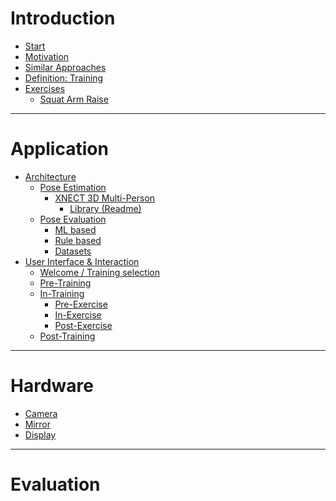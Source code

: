 <!-- docs/_sidebar.md -->

# <i class="lab la-readme"></i> Introduction <!-- {docsify-ignore} --> 
* [Start](README.md)
* [Motivation](introduction/motivation.md)
* [Similar Approaches](introduction/similar-approaches.md)
* [Definition: Training](introduction/training-definition.md)
* [Exercises]()
    * [Squat Arm Raise](introduction/exercises/squat-arm-raise.md)
----
# <i class="lab la-app-store"></i> Application <!-- {docsify-ignore} -->
* [Architecture](application/architecture/architecture.md)
    * [Pose Estimation](application/pose-estimation/pose-estimation.md)
        * [XNECT 3D Multi-Person](application/pose-estimation/XNECT/xnect.md)
            * [Library (Readme)](application/pose-estimation/XNECT/library.md)
    * [Pose Evaluation](application/pose-evaluation/pose-evaluation.md)
        * [ML based](application/pose-evaluation/ml-based.md)
        * [Rule based](application/pose-evaluation/rule-based.md)
        * [Datasets](application/pose-evaluation/datasets.md)
* [User Interface & Interaction](application/ui/ui.md)
    * [Welcome / Training selection]()
    * [Pre-Training](application/ui/pre-training.md)
    * [In-Training](application/ui/in-training.md)
        * [Pre-Exercise](application/ui/pre-exercise.md)
        * [In-Exercise](application/ui/in-exercise.md)
        * [Post-Exercise](application/ui/post-exercise.md)
    * [Post-Training](application/ui/post-training.md)
----
# <i class="las la-microchip"></i> Hardware <!-- {docsify-ignore} -->
* [Camera](hardware/camera/camera.md)
* [Mirror](hardware/mirror/mirror.md)
* [Display](hardware/display/display.md)
----
# <i class="las la-vials"></i> Evaluation <!-- {docsify-ignore} -->